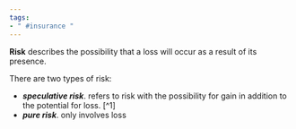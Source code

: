 ```yaml
---
tags:
- " #insurance "
---
```


**Risk** describes the possibility that a loss will occur as a result of its presence.  <!--SR:!2023-12-18,99,290-->

There are two types of risk:
- ***speculative risk***. refers to risk with the possibility for gain in addition to the potential for loss. [^1]
- ***pure risk***. only involves loss